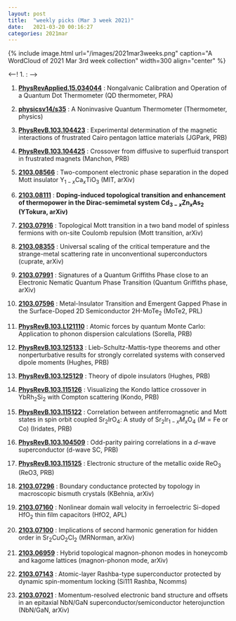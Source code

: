 ```yaml
---
layout: post
title:  "weekly picks (Mar 3 week 2021)"
date:   2021-03-20 00:16:27
categories: 2021mar
---
```


{% include image.html url="/images/2021mar3weeks.png" caption="A WordCloud of 2021 Mar 3rd week collection" width=300 align="center" %}


<--! 1. **[]()** : -->

1. **[PhysRevApplied.15.034044](https://link.aps.org/doi/10.1103/PhysRevApplied.15.034044)** : Nongalvanic Calibration and Operation of a Quantum Dot Thermometer (QD thermometer, PRA)

1. **[physicsv14/s35](https://physics.aps.org/articles/v14/s35)** : A Noninvasive Quantum Thermometer (Thermometer, physics)

1. **[PhysRevB.103.104423](https://link.aps.org/doi/10.1103/PhysRevB.103.104423)** : Experimental determination of the magnetic interactions of frustrated Cairo pentagon lattice materials (JGPark, PRB)

1. **[PhysRevB.103.104425](https://link.aps.org/doi/10.1103/PhysRevB.103.104425)** : Crossover from diffusive to superfluid transport in frustrated magnets (Manchon, PRB)

1. **[2103.08566](http://arxiv.org/abs/2103.08566)** : Two-component electronic phase separation in the doped Mott insulator Y$_{1-x}$Ca$_{x}$TiO$_{3}$ (MIT, arXiv)

1. **[2103.08111](http://arxiv.org/abs/2103.08111)** : **Doping-induced topological transition and enhancement of thermopower in the Dirac-semimetal system Cd$_{3-x}$Zn$_x$As$_2$ (YTokura, arXiv)**

1. **[2103.07916](http://arxiv.org/abs/2103.07916)** : Topological Mott transition in a two band model of spinless fermions with on-site Coulomb repulsion (Mott transition, arXiv)

1. **[2103.08355](http://arxiv.org/abs/2103.08355)** : Universal scaling of the critical temperature and the strange-metal scattering rate in unconventional superconductors (cuprate, arXiv)

1. **[2103.07991](http://arxiv.org/abs/2103.07991)** : Signatures of a Quantum Griffiths Phase close to an Electronic Nematic Quantum Phase Transition (Quantum Griffiths phase, arXiv)

1. **[2103.07596](http://arxiv.org/abs/2103.07596)** : Metal-Insulator Transition and Emergent Gapped Phase in the Surface-Doped 2D Semiconductor 2H-MoTe$_2$ (MoTe2, PRL)

1. **[PhysRevB.103.L121110](https://link.aps.org/doi/10.1103/PhysRevB.103.L121110)** : Atomic forces by quantum Monte Carlo: Application to phonon dispersion calculations (Sorella, PRB)

1. **[PhysRevB.103.125133](https://link.aps.org/doi/10.1103/PhysRevB.103.125133)** : Lieb-Schultz-Mattis-type theorems and other nonperturbative results for strongly correlated systems with conserved dipole moments (Hughes, PRB)

1. **[PhysRevB.103.125129](https://link.aps.org/doi/10.1103/PhysRevB.103.125129)** : Theory of dipole insulators (Hughes, PRB)

1. **[PhysRevB.103.115126](https://link.aps.org/doi/10.1103/PhysRevB.103.115126)** : Visualizing the Kondo lattice crossover in ${\mathrm{YbRh}}_{2}{\mathrm{Si}}_{2}$ with Compton scattering (Kondo, PRB)

1. **[PhysRevB.103.115122](https://link.aps.org/doi/10.1103/PhysRevB.103.115122)** : Correlation between antiferromagnetic and Mott states in spin orbit coupled ${\mathrm{Sr}}_{2}\mathrm{Ir}{\mathrm{O}}_{4}$: A study of ${\mathrm{Sr}}_{2}{\mathrm{Ir}}_{1\ensuremath{-}x}{M}_{x}{\mathrm{O}}_{4}$ ($M=\mathrm{Fe}$ or Co) (Iridates, PRB)

1. **[PhysRevB.103.104509](https://link.aps.org/doi/10.1103/PhysRevB.103.104509)** : Odd-parity pairing correlations in a $d$-wave superconductor (d-wave SC, PRB)

1. **[PhysRevB.103.115125](https://link.aps.org/doi/10.1103/PhysRevB.103.115125)** : Electronic structure of the metallic oxide ${\mathrm{ReO}}_{3}$ (ReO3, PRB)

1. **[2103.07296](http://arxiv.org/abs/2103.07296)** : Boundary conductance protected by topology in macroscopic bismuth crystals (KBehnia, arXiv)

1. **[2103.07160](http://arxiv.org/abs/2103.07160)** : Nonlinear domain wall velocity in ferroelectric Si-doped HfO$_{2}$ thin film capacitors (HfO2, APL)

1. **[2103.07100](http://arxiv.org/abs/2103.07100)** : Implications of second harmonic generation for hidden order in Sr$_2$CuO$_2$Cl$_2$ (MRNorman, arXiv)

1. **[2103.06959](http://arxiv.org/abs/2103.06959)** : Hybrid topological magnon-phonon modes in honeycomb and kagome lattices (magnon-phonon mode, arXiv)

1. **[2103.07143](http://arxiv.org/abs/2103.07143)** : Atomic-layer Rashba-type superconductor protected by dynamic spin-momentum locking (Si111 Rashba, Ncomms)

1. **[2103.07021](http://arxiv.org/abs/2103.07021)** : Momentum-resolved electronic band structure and offsets in an epitaxial NbN/GaN superconductor/semiconductor heterojunction (NbN/GaN, arXiv)


